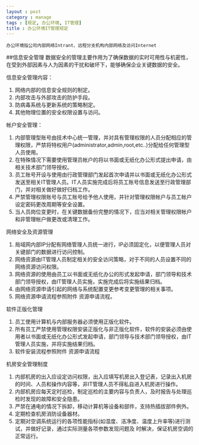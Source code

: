 ```yaml
---
layout : post
category : manage
tags : [规定, 办公环境, IT管理]
title : 办公环境IT管理规定
---
```


	办公环境指公司内部网络Intrant、远程分支机构内部网络及访问Internet

##信息安全管理
数据安全的管理主要作用为了确保数据的实时可用性与机密性，在受到外部因素与人为因素的干扰和破坏下，能够确保企业关键数据的安全。

信息安全管理内容：

1. 网络内部的信息安全规则的制定。
2. 内部攻击与外部攻击的防护手段。
3. 防病毒系统与更新系统的策略制定。
4. 其他物理位置的安全权限设置与访问。

帐户安全管理：

1. 内部管理型账号由技术中心统一管理，并对具有管理权限的人员分配相应的管理权限，严禁将特权用户(administrator,admin,root,etc..)分配给任何管理型人员使用。
2. 在特殊情况下需要使用管理员帐户的将以书面或无纸化办公形式提出申请，由相关技术部门领导授权。
3. 员工账号开设与使用由行政管理部门发起首次申请并以书面或无纸化办公形式发送至相关IT管理人员。IT人员实施完成后将员工账号信息发送至行政管理部门，并对相关做好做好归档工作。
4. 严禁管理权限账号与员工账号给予他人使用，并针对管理权限帐户与员工帐户设定密码更改周期等安全设置。
5. 当人员岗位变更时，在关键数据备份完整的情况下，应当对相关管理权限帐户和非管理帐户做更改或清理工作。

网络安全及资源管理

1. 局域网内部IP分配有网络管理人员统一进行，IP必须固定化，以便管理人员对关键部门的数据进行访问控制。
2. 网络资源由IT管理人员制定相关的安全访问策略，对于不同的人员设置不同的网络资源访问权限。
3. 网络资源的使用由员工以书面或无纸化办公的形式发起申请，部门领导和技术部门领导授权，由IT管理人员实施，实施完成后将实施结果归档。
4. 由网络资源申请引起的网络与系统配置变更参考变更管理的相关事项。
5. 网络资源申请流程参照附件 资源申请流程。

软件正版化管理

1. 员工使用计算机与内部服务器必须使用正版化软件。
2. 所有员工严禁使用管理权限安装正版化与非正版化软件，软件的安装必须由使用者以书面或无纸化办公形式发起申请，部门领导与技术部门领导授权，由IT管理人员实施，并将实施结果归档。
3. 软件安装流程参照附件 资源申请流程

机房安全管理制度

1. 内部机房的出入应设定访问权限，出入应填写机房出入登记表，记录出入机房的时间、人员和操作内容等，非IT管理人员不得私自进入机房进行操作。
2. 内部机房应每天定时巡检，制定巡检的主要内容与负责人，及时报告与处理巡检时发现的故障和安全隐患。
3. 严禁在通电的情况下拆卸，移动计算机等设备和部件，支持热插拔部件例外。
4. 定期检查机房消防设备器材。
5. 定期对空调系统运行的各项性能指标(如湿度、洁净度、温度上升率等)进行测试，并做好记录，通过实际测量各项参数发现问题及 时解决，保证机房空调的正常运行。
